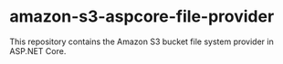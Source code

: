 # amazon-s3-aspcore-file-provider

This repository contains the Amazon S3 bucket file system provider in ASP.NET Core.